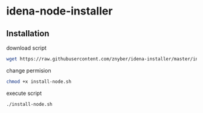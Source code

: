 # idena-node-installer
## Installation

download script 
```bash
wget https://raw.githubusercontent.com/znyber/idena-installer/master/install-node.sh
```
change permision 
```bash
chmod +x install-node.sh
```
execute script
```bash
./install-node.sh
```

